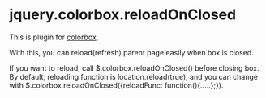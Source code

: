 jquery.colorbox.reloadOnClosed
==============================

This is plugin for [colorbox](http://www.jacklmoore.com/colorbox/).

With this, you can reload(refresh) parent page easily when box is closed.

If you want to reload, call $.colorbox.reloadOnClosed() before closing box.
By default, reloading function is location.reload(true), and you can change with  $.colorbox.reloadOnClosed({reloadFunc: function(){.....};}).
